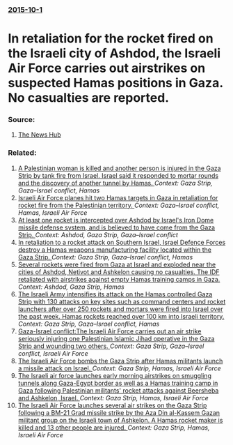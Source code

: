 ### [2015-10-1](/news/2015/10/1/index.md)

# In retaliation for the rocket fired on the Israeli city of Ashdod, the Israeli Air Force carries out airstrikes on suspected Hamas positions in Gaza. No casualties are reported. 




### Source:

1. [The News Hub](https://www.the-newshub.com/general/israeli-airplanes-bomb-gaza)

### Related:

1. [A Palestinian woman is killed and another person is injured in the Gaza Strip by tank fire from Israel. Israel said it responded to mortar rounds and the discovery of another tunnel by Hamas. ](/news/2016/05/5/a-palestinian-woman-is-killed-and-another-person-is-injured-in-the-gaza-strip-by-tank-fire-from-israel-israel-said-it-responded-to-mortar-r.md) _Context: Gaza Strip, Gaza–Israel conflict, Hamas_
2. [Israeli Air Force planes hit two Hamas targets in Gaza in retaliation for rocket fire from the Palestinian territory. ](/news/2015/12/13/israeli-air-force-planes-hit-two-hamas-targets-in-gaza-in-retaliation-for-rocket-fire-from-the-palestinian-territory.md) _Context: Gaza–Israel conflict, Hamas, Israeli Air Force_
3. [At least one rocket is intercepted over Ashdod by Israel's Iron Dome missile defense system, and is believed to have come from the Gaza Strip. ](/news/2015/09/29/at-least-one-rocket-is-intercepted-over-ashdod-by-israel-s-iron-dome-missile-defense-system-and-is-believed-to-have-come-from-the-gaza-stri.md) _Context: Ashdod, Gaza Strip, Gaza–Israel conflict_
4. [In retaliation to a rocket attack on Southern Israel, Israel Defence Forces destroy a Hamas weapons manufacturing facility located within the Gaza Strip. ](/news/2015/08/27/in-retaliation-to-a-rocket-attack-on-southern-israel-israel-defence-forces-destroy-a-hamas-weapons-manufacturing-facility-located-within-th.md) _Context: Gaza Strip, Gaza–Israel conflict, Hamas_
5. [Several rockets were fired from Gaza at Israel and exploded near the cities of Ashdod, Netivot and Ashkelon causing no casualties. The IDF retaliated with airstrikes against empty Hamas training camps in Gaza. ](/news/2015/06/4/several-rockets-were-fired-from-gaza-at-israel-and-exploded-near-the-cities-of-ashdod-netivot-and-ashkelon-causing-no-casualties-the-idf-r.md) _Context: Ashdod, Gaza Strip, Hamas_
6. [The Israeli Army intensifies its attack on the Hamas controlled Gaza Strip with 130 attacks on key sites such as command centers and rocket launchers after over 250 rockets and mortars were fired into Israel over the past week. Hamas rockets reached over 100 km into Israeli territory. ](/news/2014/07/9/the-israeli-army-intensifies-its-attack-on-the-hamas-controlled-gaza-strip-with-130-attacks-on-key-sites-such-as-command-centers-and-rocket.md) _Context: Gaza Strip, Gaza–Israel conflict, Hamas_
7. [Gaza-Israel conflict:The Israeli Air Force carries out an air strike seriously injuring one Palestinian Islamic Jihad operative in the Gaza Strip and wounding two others. ](/news/2014/01/19/gazaaisrael-conflict-pthe-israeli-air-force-carries-out-an-air-strike-seriously-injuring-one-palestinian-islamic-jihad-operative-in-the-ga.md) _Context: Gaza Strip, Gaza–Israel conflict, Israeli Air Force_
8. [The Israeli Air Force bombs the Gaza Strip after Hamas militants launch a missile attack on Israel. ](/news/2011/07/14/the-israeli-air-force-bombs-the-gaza-strip-after-hamas-militants-launch-a-missile-attack-on-israel.md) _Context: Gaza Strip, Hamas, Israeli Air Force_
9. [The Israeli air force launches early morning airstrikes on smuggling tunnels along Gaza-Egypt border as well as a Hamas training camp in Gaza following Palestinian militants' rocket attacks against Beersheba and Ashkelon, Israel. ](/news/2011/03/24/the-israeli-air-force-launches-early-morning-airstrikes-on-smuggling-tunnels-along-gaza-egypt-border-as-well-as-a-hamas-training-camp-in-gaz.md) _Context: Gaza Strip, Hamas, Israeli Air Force_
10. [The Israeli Air Force launches several air strikes on the Gaza Strip following a BM-21 Grad missile strike by the Aza Din al-Kassem Gazan militant group on the Israeli town of Ashkelon. A Hamas rocket maker is killed and 13 other people are injured. ](/news/2010/07/30/the-israeli-air-force-launches-several-air-strikes-on-the-gaza-strip-following-a-bm-21-grad-missile-strike-by-the-aza-din-al-kassem-gazan-mi.md) _Context: Gaza Strip, Hamas, Israeli Air Force_
